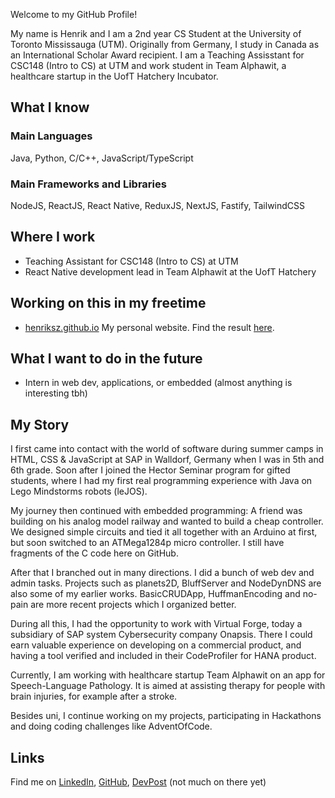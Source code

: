 Welcome to my GitHub Profile!

My name is Henrik and I am a 2nd year CS Student at the University of Toronto Mississauga (UTM).
Originally from Germany, I study in Canada as an International Scholar Award recipient. I am
a Teaching Assisstant for CSC148 (Intro to CS) at UTM and work student in Team Alphawit, a healthcare
startup in the UofT Hatchery Incubator.

## What I know

### Main Languages

Java, Python, C/C++, JavaScript/TypeScript

### Main Frameworks and Libraries

NodeJS, ReactJS, React Native, ReduxJS, NextJS, Fastify, TailwindCSS


## Where I work

- Teaching Assistant for CSC148 (Intro to CS) at UTM
- React Native development lead in Team Alphawit at the UofT Hatchery


## Working on this in my freetime

- [henriksz.github.io](https://github.com/HenrikSZ/henriksz.github.io) My personal website. Find the result [here](henriksz.github.io).


## What I want to do in the future

- Intern in web dev, applications, or embedded (almost anything is interesting tbh)


## My Story

I first came into contact with the world of software during summer camps in HTML, CSS & JavaScript at SAP
in Walldorf, Germany when I was in 5th and 6th grade. Soon after I joined the Hector Seminar program
for gifted students, where I had my first real programming experience with Java on Lego Mindstorms robots (leJOS).

My journey then continued with embedded programming: A friend was building on his analog model railway and
wanted to build a cheap controller. We designed simple circuits and tied it all together with an Arduino at
first, but soon switched to an ATMega1284p micro controller. I still have fragments of the C code here on GitHub.

After that I branched out in many directions. I did a bunch of web dev and admin tasks. Projects such as
planets2D, BluffServer and NodeDynDNS are also some of my earlier works. BasicCRUDApp, HuffmanEncoding and
no-pain are more recent projects which I organized better.

During all this, I had the opportunity to work with Virtual Forge, today a subsidiary of
SAP system Cybersecurity company Onapsis. There I could earn valuable experience on developing on
a commercial product, and having a tool verified and included in their CodeProfiler for HANA product.

Currently, I am working with healthcare startup Team Alphawit on an app for Speech-Language Pathology.
It is aimed at assisting therapy for people with brain injuries, for example after a stroke.

Besides uni, I continue working on my projects, participating in Hackathons and doing coding
challenges like AdventOfCode.


## Links

Find me on [LinkedIn](https://www.linkedin.com/in/henrikszimmermann/), [GitHub](https://github.com/HenrikSZ),
[DevPost](https://devpost.com/FG-SirVY) (not much on there yet)

